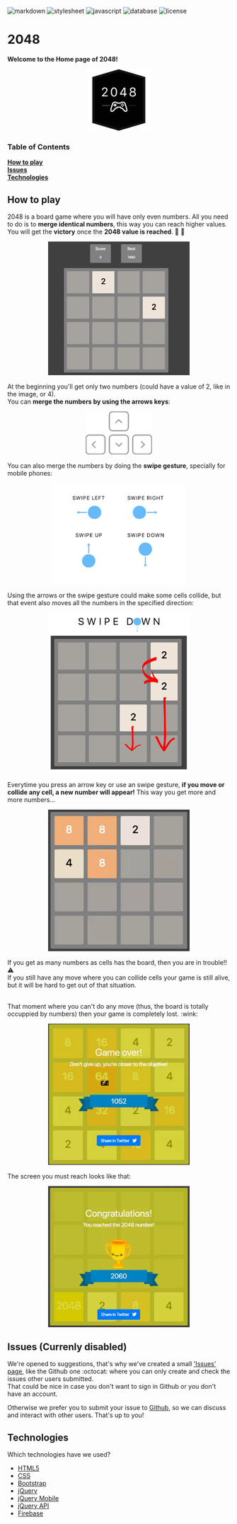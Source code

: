 ![markdown](https://img.shields.io/badge/markdown-HTML5-green.svg)
![stylesheet](https://img.shields.io/badge/stylesheet-CSS3-green.svg)
![javascript](https://img.shields.io/badge/javascript-jQuery-green.svg)
![database](https://img.shields.io/badge/database-Firebase-green.svg)
![license](https://img.shields.io/badge/license-Apache-blue.svg)

# 2048
**Welcome to the Home page of 2048!**

<p align="center">
  <img src="assets/images/2048/logo.png" width="140px" alt="2048 icon">
</p>

### Table of Contents
**[How to play](#how-to-play)**<br>
**[Issues](#issues)**<br>
**[Technologies](#technologies)**<br>

## How to play
2048 is a board game where you will have only even numbers.
All you need to do is to **merge identical numbers**, this way you can reach higher values.<br>
You will get the **victory** once the **2048 value is reached**. :tada: :tada:

<p align="center">
  <img src="assets/images/examples/board.png" width="320px" alt="board">
</p>

At the beginning you'll get only two numbers (could have a value of 2, like in the image, or 4).<br>
You can **merge the numbers by using the arrows keys**:

<p align="center">
  <img src="assets/images/body/arrowkeys.svg" width="150px" alt="arrows">
</p>

You can also merge the numbers by doing the **swipe gesture**, specially for mobile phones:

<p align="center">
  <img src="assets/images/examples/swipe.png" width="300px" alt="swipe gesture">
</p>

Using the arrows or the swipe gesture could make some cells collide, but that event also moves all the numbers in the specified direction:

<p align="center">
  <img src="assets/images/examples/swipeDownExample.png" width="320px" alt="swipe down example">
</p>

Everytime you press an arrow key or use an swipe gesture, **if you move or collide any cell, a new number will appear!** This way you get more and more numbers...

<p align="center">
  <img src="assets/images/examples/newNumberExample.gif" width="320px" alt="new-number">
</p>

If you get as many numbers as cells has the board, then you are in trouble!! :warning: <br>
If you still have any move where you can collide cells your game is still alive, but it will be hard to get out of that situation.

<br>
That moment where you can't do any move (thus, the board is totally occuppied by numbers) then your game is completely lost. :wink:

<p align="center">
  <img src="assets/images/examples/gameOverExample.gif" width="320px" alt="new-number">
</p>

The screen you must reach looks like that:

<p align="center">
  <img src="assets/images/examples/victoryExample.gif" width="320px" alt="new-number">
</p>


## Issues (Currenly disabled)
We're opened to suggestions, that's why we've created a small ['Issues' page](https://AlfonsoJosseton2048.github.io/issues.html), like the Github one :octocat: where you can only create and check the issues other users submitted. <br>
That could be nice in case you don't want to sign in Github or you don't have an account. <br>

Otherwise we prefer you to submit your issue to [Github](https://github.com/AlfonsoJosseton2048/AlfonsoJosseton2048.github.io/issues), so we can discuss and interact with other users. That's up to you!

## Technologies
Which technologies have we used?
* [HTML5](https://www.w3schools.com/html/html5_intro.asp)
* [CSS](https://www.w3schools.com/css/default.asp)
* [Bootstrap](https://getbootstrap.com/)
* [jQuery](https://jquery.com/)
* [jQuery Mobile](http://jquerymobile.com/)
* [jQuery API](https://api.jquery.com/)
* [Firebase](https://firebase.google.com/?hl=es-419)
